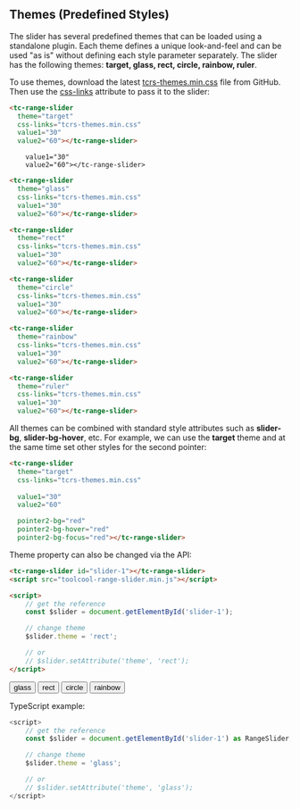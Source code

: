 ## Themes (Predefined Styles)

<div data-examples="themes"></div>

The slider has several predefined themes that can be loaded using a standalone plugin. Each theme defines a unique look-and-feel and can be used "as is" without defining each style parameter separately. The slider has the following themes: **target, glass, rect, circle, rainbow, ruler**.

To use themes, download the latest [tcrs-themes.min.css](https://github.com/toolcool-org/toolcool-range-slider/blob/main/dist/plugins/tcrs-themes.min.css) file from GitHub. Then use the [css-links](/pages/css-links.html) attribute to pass it to the slider:

```html
<tc-range-slider
  theme="target"
  css-links="tcrs-themes.min.css"
  value1="30"
  value2="60"></tc-range-slider>
```

<div class="my-12 flex flex-col items-center">
    <tc-range-slider
        theme="target"
        

        value1="30"
        value2="60"></tc-range-slider>
</div>

```html
<tc-range-slider
  theme="glass"
  css-links="tcrs-themes.min.css"
  value1="30"
  value2="60"></tc-range-slider>
```

<div class="my-12 flex flex-col items-center">
    <tc-range-slider
        theme="glass"
        css-links="/js/index.{% js-hash %}.css"
        value1="30"
        value2="60"></tc-range-slider>
</div>

```html
<tc-range-slider
  theme="rect"
  css-links="tcrs-themes.min.css"
  value1="30"
  value2="60"></tc-range-slider>
```

<div class="my-12 flex flex-col items-center">
    <tc-range-slider
        theme="rect"
        css-links="/js/index.{% js-hash %}.css"
        value1="30"
        value2="60"></tc-range-slider>
</div>

```html
<tc-range-slider
  theme="circle"
  css-links="tcrs-themes.min.css"
  value1="30"
  value2="60"></tc-range-slider>
```

<div class="my-12 flex flex-col items-center">
    <tc-range-slider
        theme="circle"
        css-links="/js/index.{% js-hash %}.css"
        value1="30"
        value2="60"></tc-range-slider>
</div>

```html
<tc-range-slider
  theme="rainbow"
  css-links="tcrs-themes.min.css"
  value1="30"
  value2="60"></tc-range-slider>
```

<div class="my-12 flex flex-col items-center">
    <tc-range-slider
        theme="rainbow"
        css-links="/js/index.{% js-hash %}.css"
        value1="30"
        value2="60"></tc-range-slider>
</div>

```html
<tc-range-slider
  theme="ruler"
  css-links="tcrs-themes.min.css"
  value1="30"
  value2="60"></tc-range-slider>
```

<div class="my-12 flex flex-col items-center">
    <tc-range-slider
        theme="ruler"
        css-links="/js/index.{% js-hash %}.css"
        value1="30"
        value2="60"></tc-range-slider>
</div>

All themes can be combined with standard style attributes such as **slider-bg**, **slider-bg-hover**, etc. For example, we can use the **target** theme and at the same time set other styles for the second pointer:

```html
<tc-range-slider
  theme="target"
  css-links="tcrs-themes.min.css"
  
  value1="30"
  value2="60"

  pointer2-bg="red"
  pointer2-bg-hover="red"
  pointer2-bg-focus="red"></tc-range-slider>
```

<div class="my-12 flex flex-col items-center">
    <tc-range-slider
      theme="target"
      css-links="/js/index.{% js-hash %}.css"
      value1="30"
      value2="60"
      pointer2-bg="red"
      pointer2-bg-hover="red"
      pointer2-bg-focus="red"></tc-range-slider>
</div>

Theme property can also be changed via the API:

```html
<tc-range-slider id="slider-1"></tc-range-slider>
<script src="toolcool-range-slider.min.js"></script>

<script>
    // get the reference
    const $slider = document.getElementById('slider-1');

    // change theme
    $slider.theme = 'rect';

    // or
    // $slider.setAttribute('theme', 'rect');
</script>
```

<div class="my-12 flex flex-col items-center">
    <tc-range-slider
      id="slider-11"
      theme="target"
      css-links="/js/index.{% js-hash %}.css"
      value1="30"
      value2="70"></tc-range-slider>
    <div class="grid grid-cols-2 gap-4 items-center mt-8">
        <button id="glass-btn" type="button" class="group inline-flex items-center h-9 rounded-full text-sm font-semibold whitespace-nowrap px-3 focus:outline-none focus:ring-2 bg-sky-50 text-sky-600 hover:bg-sky-100 hover:text-sky-700 focus:ring-sky-600 mx-2 justify-center">glass</button>
        <button id="rect-btn" type="button" class="group inline-flex items-center h-9 rounded-full text-sm font-semibold whitespace-nowrap px-3 focus:outline-none focus:ring-2 bg-sky-50 text-sky-600 hover:bg-sky-100 hover:text-sky-700 focus:ring-sky-600 mx-2 justify-center">rect</button>
        <button id="circle-btn" type="button" class="group inline-flex items-center h-9 rounded-full text-sm font-semibold whitespace-nowrap px-3 focus:outline-none focus:ring-2 bg-sky-50 text-sky-600 hover:bg-sky-100 hover:text-sky-700 focus:ring-sky-600 mx-2 justify-center">circle</button>
        <button id="rainbow-btn" type="button" class="group inline-flex items-center h-9 rounded-full text-sm font-semibold whitespace-nowrap px-3 focus:outline-none focus:ring-2 bg-sky-50 text-sky-600 hover:bg-sky-100 hover:text-sky-700 focus:ring-sky-600 mx-2 justify-center">rainbow</button>
    </div>
</div>

TypeScript example:

```typescript
<script>
    // get the reference
    const $slider = document.getElementById('slider-1') as RangeSlider;

    // change theme
    $slider.theme = 'glass';

    // or
    // $slider.setAttribute('theme', 'glass');
</script>
```